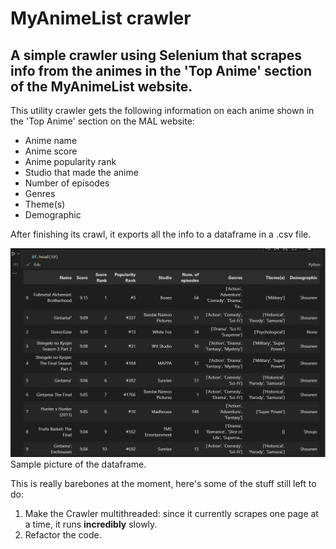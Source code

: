 # MyAnimeList crawler
## A simple crawler using Selenium that scrapes info from the animes in the 'Top Anime' section of the MyAnimeList website.
This utility crawler gets the following information on each anime shown in the 'Top Anime' section on the MAL website:
- Anime name
- Anime score
- Anime popularity rank
- Studio that made the anime
- Number of episodes
- Genres
- Theme(s)
- Demographic

After finishing its crawl, it exports all the info to a dataframe in a .csv file.

![Dataframe-example](assets/df_example.png)
Sample picture of the dataframe.

This is really barebones at the moment, here's some of the stuff still left to do:
1. Make the Crawler multithreaded: since it currently scrapes one page at a time, it runs **incredibly** slowly.
2. Refactor the code.
